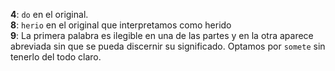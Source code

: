 **4**: ```do``` en el original.  
**8**: ```herio``` en el original que interpretamos como herido  
**9**: La primera palabra es ilegible en una de las partes y en la otra aparece abreviada sin que se pueda discernir su significado. Optamos por ```somete``` sin tenerlo del todo claro.
